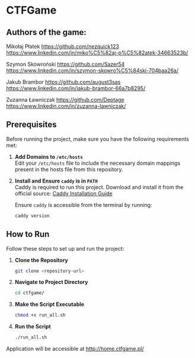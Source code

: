 # CTFGame

## Authors of the game:

Mikołaj Płatek https://github.com/nezquick123 https://www.linkedin.com/in/miko%C5%82aj-p%C5%82atek-34663523b/

Szymon Skowroński https://github.com/Sazer54 https://www.linkedin.com/in/szymon-skowro%C5%84ski-704baa26a/

Jakub Brambor https://github.com/august3sas https://www.linkedin.com/in/jakub-brambor-66a7b8295/

Zuzanna Ławniczak https://github.com/Deptage https://www.linkedin.com/in/zuzanna-lawniczak/


## Prerequisites

Before running the project, make sure you have the following requirements met:

1. **Add Domains to `/etc/hosts`**  
   Edit your `/etc/hosts` file to include the necessary domain mappings present in the hosts file from this repository.
    

2. **Install and Ensure `caddy` is in `PATH`**  
   Caddy is required to run this project. Download and install it from the official source:
   [Caddy Installation Guide](https://caddyserver.com/docs/install)

   Ensure `caddy` is accessible from the terminal by running:
   ```sh
   caddy version
   ```

## How to Run

Follow these steps to set up and run the project:

1. **Clone the Repository**  
   ```sh
   git clone <repository-url>
   ```

2. **Navigate to Project Directory**  
   ```sh
   cd ctfgame/
   ```

3. **Make the Script Executable**  
   ```sh
   chmod +x run_all.sh
   ```

4. **Run the Script**  
   ```sh
   ./run_all.sh
   ```
Application will be accessible at http://home.ctfgame.pl/

